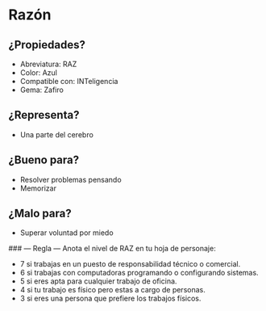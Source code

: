 
Razón
=====

¿Propiedades?
-------------
* Abreviatura: RAZ
* Color: Azul
* Compatible con: INTeligencia
* Gema: Zafiro

¿Representa?
------------
* Una parte del cerebro

¿Bueno para?
------------
* Resolver problemas pensando
* Memorizar 

¿Malo para?
-----------
* Superar voluntad por miedo

### — Regla —
Anota el nivel de RAZ en tu hoja de personaje:
* 7 si trabajas en un puesto de responsabilidad técnico o comercial.
* 6 si trabajas con computadoras programando o configurando sistemas.
* 5 si eres apta para cualquier trabajo de oficina.
* 4 si tu trabajo es físico pero estas a cargo de personas.
* 3 si eres una persona que prefiere los trabajos físicos.
